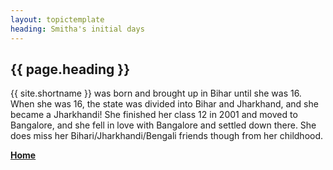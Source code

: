 ```yaml
---
layout: topictemplate
heading: Smitha's initial days
---
```


## {{ page.heading }}

{{ site.shortname }} was born and brought up in Bihar until she was 16. When she was 16, the state was divided into Bihar and Jharkhand, and she became a Jharkhandi! She finished her class 12 in 2001 and moved to Bangalore, and she fell in love with Bangalore and settled down there. She does miss her Bihari/Jharkhandi/Bengali friends though from her childhood.

**[Home](../index.md)**